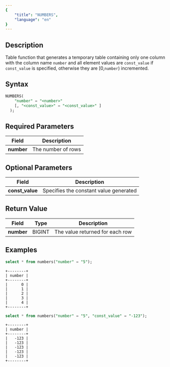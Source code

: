 ```yaml
---
{
    "title": "NUMBERS",
    "language": "en"
}
---
```


<!--
Licensed to the Apache Software Foundation (ASF) under one
or more contributor license agreements.  See the NOTICE file
distributed with this work for additional information
regarding copyright ownership.  The ASF licenses this file
to you under the Apache License, Version 2.0 (the
"License"); you may not use this file except in compliance
with the License.  You may obtain a copy of the License at

  http://www.apache.org/licenses/LICENSE-2.0

Unless required by applicable law or agreed to in writing,
software distributed under the License is distributed on an
"AS IS" BASIS, WITHOUT WARRANTIES OR CONDITIONS OF ANY
KIND, either express or implied.  See the License for the
specific language governing permissions and limitations
under the License.
-->


## Description

Table function that generates a temporary table containing only one column with the column name `number` and all element values are `const_value` if `const_value` is specified, otherwise they are [0,`number`) incremented.

## Syntax
```sql
NUMBERS(
    "number" = "<number>"
    [, "<const_value>" = "<const_value>" ]
  );
```

## Required Parameters

| Field         | Description               |
|---------------|---------------------------|
| **number**    | The number of rows        |

## Optional Parameters

| Field             | Description                              |
|-------------------|------------------------------------------|
| **const_value**   | Specifies the constant value generated   |



## Return Value
| Field      | Type    | Description                     |
|----------------|---------|---------------------------------|
| **number**     | BIGINT  | The value returned for each row |


## Examples
```sql
select * from numbers("number" = "5");
```
```text
+--------+
| number |
+--------+
|      0 |
|      1 |
|      2 |
|      3 |
|      4 |
+--------+
```

```sql
select * from numbers("number" = "5", "const_value" = "-123");
```
```text
+--------+
| number |
+--------+
|   -123 |
|   -123 |
|   -123 |
|   -123 |
|   -123 |
+--------+
```
